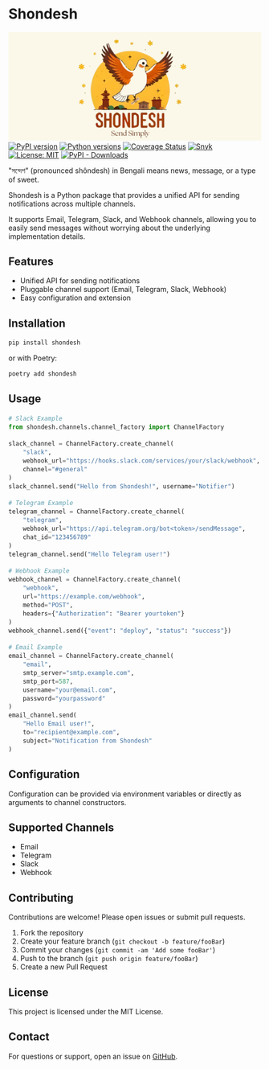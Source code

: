 # Shondesh

![Shondesh Logo](assets/shondesh.png)
[![PyPI version](https://badge.fury.io/py/shondesh.svg)](https://badge.fury.io/py/shondesh)
[![Python versions](https://img.shields.io/pypi/pyversions/shondesh.svg)](https://pypi.org/project/shondesh/)
[![Coverage Status](https://codecov.io/gh/rakibulhaq/shondesh/branch/main/graph/badge.svg)](https://codecov.io/gh/rakibulhaq/shondesh)
[![Snyk](https://snyk.io/test/github/rakibulhaq/shondesh/badge.svg)](https://snyk.io/test/github/rakibulhaq/shondesh)
[![License: MIT](https://img.shields.io/badge/License-MIT-green.svg)](https://opensource.org/licenses/MIT)
[![PyPI - Downloads](https://img.shields.io/pypi/dm/shondesh.svg?label=PyPI%20downloads)](https://pypistats.org/packages/shondesh)

"সন্দেশ" (pronounced shôndesh) in Bengali means news, message, or a type of sweet.

Shondesh is a Python package that provides a unified API for sending notifications across multiple channels. 

It supports Email, Telegram, Slack, and Webhook channels, allowing you to easily send messages without worrying about the underlying implementation details.

## Features

- Unified API for sending notifications  
- Pluggable channel support \(Email, Telegram, Slack, Webhook\)  
- Easy configuration and extension  

## Installation

```bash
pip install shondesh
```

or with Poetry:

```bash
poetry add shondesh
```

## Usage

```python
# Slack Example
from shondesh.channels.channel_factory import ChannelFactory

slack_channel = ChannelFactory.create_channel(
    "slack",
    webhook_url="https://hooks.slack.com/services/your/slack/webhook",
    channel="#general"
)
slack_channel.send("Hello from Shondesh!", username="Notifier")

# Telegram Example
telegram_channel = ChannelFactory.create_channel(
    "telegram",
    webhook_url="https://api.telegram.org/bot<token>/sendMessage",
    chat_id="123456789"
)
telegram_channel.send("Hello Telegram user!")

# Webhook Example
webhook_channel = ChannelFactory.create_channel(
    "webhook",
    url="https://example.com/webhook",
    method="POST",
    headers={"Authorization": "Bearer yourtoken"}
)
webhook_channel.send({"event": "deploy", "status": "success"})

# Email Example
email_channel = ChannelFactory.create_channel(
    "email",
    smtp_server="smtp.example.com",
    smtp_port=587,
    username="your@email.com",
    password="yourpassword"
)
email_channel.send(
    "Hello Email user!",
    to="recipient@example.com",
    subject="Notification from Shondesh"
)
```

## Configuration

Configuration can be provided via environment variables or directly as arguments to channel constructors.

## Supported Channels

- Email  
- Telegram  
- Slack  
- Webhook  

## Contributing

Contributions are welcome! Please open issues or submit pull requests.

1. Fork the repository  
2. Create your feature branch \(`git checkout -b feature/fooBar`\)  
3. Commit your changes \(`git commit -am 'Add some fooBar'`\)  
4. Push to the branch \(`git push origin feature/fooBar`\)  
5. Create a new Pull Request  

## License

This project is licensed under the MIT License.

## Contact

For questions or support, open an issue on [GitHub](https://github.com/rakibulhaq/shondesh).